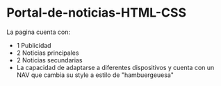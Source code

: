 # Portal-de-noticias-HTML-CSS
La pagina cuenta con:
- 1 Publicidad
- 2 Noticias principales
- 2 Noticias secundarias
- La capacidad de adaptarse a diferentes dispositivos y cuenta con un NAV que cambia su style a estilo de "hambuergeuesa"
